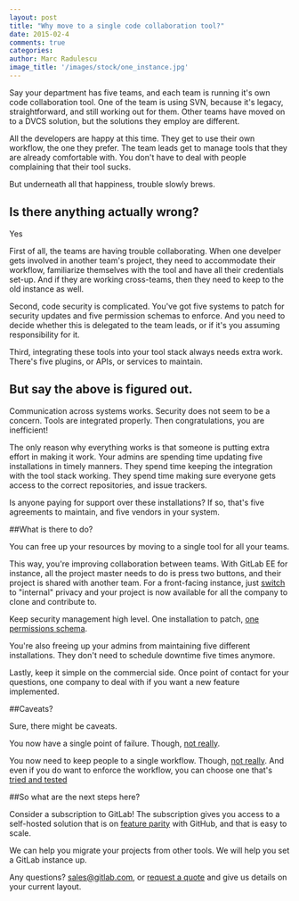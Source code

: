 ```yaml
---
layout: post
title: "Why move to a single code collaboration tool?"
date: 2015-02-4
comments: true
categories:
author: Marc Radulescu
image_title: '/images/stock/one_instance.jpg'
---
```


Say your department has five teams, and each team is running it's own code collaboration tool.
One of the team is using SVN, because it's legacy, straightforward, and still working out for them.
Other teams have moved on to a DVCS solution, but the solutions they employ are different.

All the developers are happy at this time. 
They get to use their own workflow, the one they prefer.
The team leads get to manage tools that they are already comfortable with.
You don't have to deal with people complaining that their tool sucks.

But underneath all that happiness, trouble slowly brews.

<!-- more -->

## Is there anything actually wrong?

Yes

First of all, the teams are having trouble collaborating.
When one develper gets involved in another team's project, they need to accommodate their workflow, familiarize themselves with the tool and have all their credentials set-up.
And if they are working cross-teams, then they need to keep to the old instance as well.

Second, code security is complicated. 
You've got five systems to patch for security updates and five permission schemas to enforce.
And you need to decide whether this is delegated to the team leads, or if it's you assuming responsibility for it.

Third, integrating these tools into your tool stack always needs extra work.
There's five plugins, or APIs, or services to maintain.

## But say the above is figured out.

Communication across systems works.
Security does not seem to be a concern.
Tools are integrated properly.
Then congratulations, you are inefficient!

The only reason why everything works is that someone is putting extra effort in making it work.
Your admins are spending time updating five installations in timely manners.
They spend time keeping the integration with the tool stack working.
They spend time making sure everyone gets access to the correct repositories, and issue trackers.

Is anyone paying for support over these installations?
If so, that's five agreements to maintain, and five vendors in your system.

##What is there to do?

You can free up your resources by moving to a single tool for all your teams.

This way, you're improving collaboration between teams.
With GitLab EE for instance, all the project master needs to do is press two buttons, and their project is shared with another team.
For a front-facing instance, just [switch](http://doc.gitlab.com/ce/public_access/public_access.html) to "internal" privacy and your project is now available for all the company to clone and contribute to.

Keep security management high level.
One installation to patch, [one permissions schema](http://doc.gitlab.com/ce/permissions/permissions.html).

You're also freeing up your admins from maintaining five different installations.
They don't need to schedule downtime five times anymore.

Lastly, keep it simple on the commercial side.
Once point of contact for your questions, one company to deal with if you want a new feature implemented.

##Caveats?

Sure, there might be caveats.

You now have a single point of failure.
Though, [not really](https://about.gitlab.com/high-availability/).

You now need to keep people to a single workflow.
Though, [not really](http://git-scm.com/book/en/v2/Distributed-Git-Distributed-Workflows).
And even if you do want to enforce the workflow, you can choose one that's [tried and tested](http://doc.gitlab.com/ee/workflow/gitlab_flow.html)

##So what are the next steps here?

Consider a subscription to GitLab!
The subscription gives you access to a self-hosted solution that is on [feature parity](https://about.gitlab.com/features/#compare) with GitHub, and that is easy to scale. 

We can help you migrate your projects from other tools.
We will help you set a GitLab instance up.

Any questions?
sales@gitlab.com, or [request a quote](https://about.gitlab.com/subscription/form.html) and give us details on your current layout.
